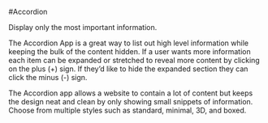 #Accordion

Display only the most important information.

The Accordion App is a great way to list out high level information while keeping the bulk of the content hidden. If a user wants more information each item can be expanded or stretched to reveal more content by clicking on the plus (+) sign.  If they’d like to hide the expanded section they can click the minus (-) sign.

The Accordion app allows a website to contain a lot of content but keeps the design neat and clean by only showing small snippets of information. Choose from multiple styles such as standard, minimal, 3D, and boxed.
